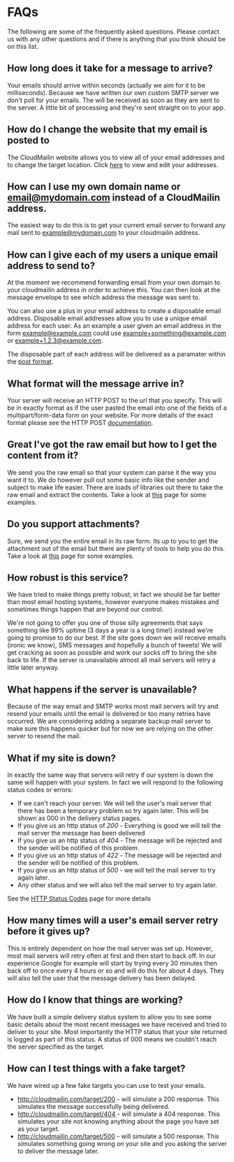 FAQs
=

The following are some of the frequently asked questions. Please contact us with any other questions and if there is anything that you think should be on this list.

How long does it take for a message to arrive?
-
Your emails should arrive within seconds (actually we aim for it to be milliseconds). Because we have written our own custom SMTP server we don't poll for your emails. The will be received as soon as they are sent to the server. A little bit of processing and they're sent straight on to your app.

How do I change the website that my email is posted to
-
The CloudMailin website allows you to view all of your email addresses and to change the target location. Click [here](http://cloudmailin.com/addresses) to view and edit your addresses.

How can I use my own domain name or email@mydomain.com instead of a CloudMailin address.
-
The easiest way to do this is to get your current email server to forward any mail sent to example@mydomain.com to your cloudmailin address.

How can I give each of my users a unique email address to send to?
-
At the moment we recommend forwarding email from your own domain to your cloudmailin address in order to achieve this. You can then look at the message envelope to see which address the message was sent to.

You can also use a plus in your email address to create a disposable email address. Disposable email addresses allow you to use a unique email address for each user. As an example a user given an email address in the form example@example.com could use example+something@example.com or example+1.2.3@example.com.

The disposable part of each address will be delivered as a paramater within the [post format](post_format).

What format will the message arrive in?
-
Your server will receive an HTTP POST to the url that you specify. This will be in exactly format as if the user pasted the email into one of the fields of a multipart/form-data form on your website. For more details of the exact format please see the HTTP POST [documentation](post_format).

Great I've got the raw email but how to I get the content from it?
-
We send you the raw email so that your system can parse it the way you want it to. We do however pull out some basic info like the sender and subject to make life easier. There are loads of libraries out there to take the raw email and extract the contents. Take a look at [this](parsing_email) page for some examples.

Do you support attachments?
-
Sure, we send you the entire email in its raw form. Its up to you to get the attachment out of the email but there are plenty of tools to help you do this. Take a look at [this](parsing_email) page for some examples.

How robust is this service?
-
We have tried to make things pretty robust, in fact we should be far better than most email hosting systems, however everyone makes mistakes and sometimes things happen that are beyond our control.

We're not going to offer you one of those silly agreements that says something like 99% uptime (3 days a year is a long time!) instead we're going to promise to do our best. If the site goes down we will receive emails (ironic we know), SMS messages and hopefully a bunch of tweets! We will get cracking as soon as possible and work our socks off to bring the site back to life. If the server is unavailable almost all mail servers will retry a little later anyway.

What happens if the server is unavailable?
-
Because of the way email and SMTP works most mail servers will try and resend your emails until the email is delivered or too many retries have occurred. We are considering adding a separate backup mail server to make sure this happens quicker but for now we are relying on the other server to resend the mail.

What if my site is down?
-
In exactly the same way that servers will retry if our system is down the same will happen with your system. In fact we will respond to the following status codes or errors:

* If we can't reach your server. We will tell the user's mail server that there has been a temporary problem so try again later. This will be shown as 000 in the delivery status pages.
* If you give us an http status of *200* - Everything is good we will tell the mail server the message has been delivered
* If you give us an http status of *404* - The message will be rejected and the sender will be notified of this problem.
* If you give us an http status of *422* - The message will be rejected and the sender will be notified of this problem.
* If you give us an http status of *500* - we will tell the mail server to try again later.
* Any other status and we will also tell the mail server to try again later.

See the [HTTP Status Codes](http_status_codes) page for more details

How many times will a user's email server retry before it gives up?
-
This is entirely dependent on how the mail server was set up. However, most mail servers will retry often at first and then start to back off. In our experience Google for example will start by trying every 30 minutes then back off to once every 4 hours or so and will do this for about 4 days. They will also tell the user that the message delivery has been delayed.

How do I know that things are working?
-
We have built a simple delivery status system to allow you to see some basic details about the most recent messages we have received and tried to deliver to your site. Most importantly the HTTP status that your site returned is logged as part of this status. A status of 000 means we couldn't reach the server specified as the target.

How can I test things with a fake target?
-
We have wired up a few fake targets you can use to test your emails.

* http://cloudmailin.com/target/200 - will simulate a 200 response. This simulates the message successfully being delivered.
* http://cloudmailin.com/target/404 - will simulate a 404 response. This simulates your site not knowing anything about the page you have set as your target.
* http://cloudmailin.com/target/500 - will simulate a 500 response. This simulates something going wrong on your site and you asking the server to deliver the message later.